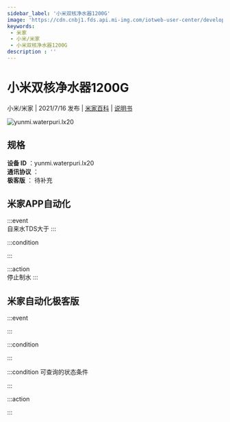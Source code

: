 ```yaml
---
sidebar_label: '小米双核净水器1200G'
image: 'https://cdn.cnbj1.fds.api.mi-img.com/iotweb-user-center/developer_1679047903942lNIRVfsd.png?GalaxyAccessKeyId=AKVGLQWBOVIRQ3XLEW&Expires=9223372036854775807&Signature=Od5ZbEKxAU+KklTZ8bNr8jCCO3Q='
keywords: 
 - 米家
 - 小米/米家
 - 小米双核净水器1200G
description : ''
---
```

# 小米双核净水器1200G

小米/米家 | 2021/7/16 发布 | [米家百科](https://home.mi.com/webapp/content/baike/product/index.html?model=yunmi.waterpuri.lx20) | [说明书](https://home.mi.com/views/introduction.html?model=yunmi.waterpuri.lx20&region=cn)

![yunmi.waterpuri.lx20](https://cdn.cnbj1.fds.api.mi-img.com/iotweb-user-center/developer_1679047903942lNIRVfsd.png?GalaxyAccessKeyId=AKVGLQWBOVIRQ3XLEW&Expires=9223372036854775807&Signature=Od5ZbEKxAU+KklTZ8bNr8jCCO3Q=)

## 规格  
> 
**设备 ID** ：yunmi.waterpuri.lx20  
**通讯协议** ：  
**极客版**  ： 待补充 


## 米家APP自动化  

:::event  
自来水TDS大于
:::

:::condition  

:::

:::action   
停止制水
:::

## 米家自动化极客版  

:::event  

:::

:::condition  

:::

:::condition 可查询的状态条件  

:::

:::action  

:::

        
